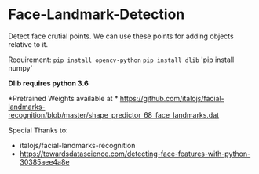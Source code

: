 # Face-Landmark-Detection
Detect face crutial points. We can use these points for adding objects relative to it.

Requirement:
  `pip install opencv-python`
  `pip install dlib`
  'pip install numpy'
  
 **Dlib requires python 3.6**
  

*Pretrained Weights available at *
https://github.com/italojs/facial-landmarks-recognition/blob/master/shape_predictor_68_face_landmarks.dat

Special Thanks to: 
* italojs/facial-landmarks-recognition
* https://towardsdatascience.com/detecting-face-features-with-python-30385aee4a8e
